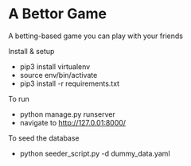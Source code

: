 # A Bettor Game
A betting-based game you can play with your friends

Install & setup
- pip3 install virtualenv
- source env/bin/activate
- pip3 install -r requirements.txt

To run
- python manage.py runserver
- navigate to http://127.0.01:8000/

To seed the database
- python seeder_script.py -d dummy_data.yaml